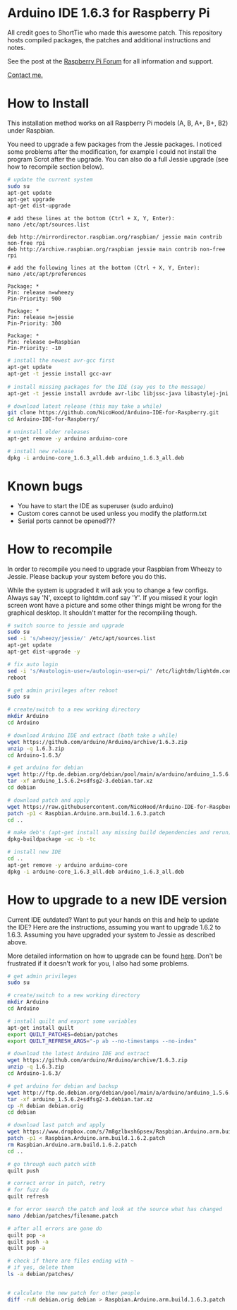 Arduino IDE 1.6.3 for Raspberry Pi
==================================

All credit goes to ShortTie who made this awesome patch.
This repository hosts compiled packages, the patches and additional instructions and notes.

See the post at the [Raspberry Pi Forum](https://www.raspberrypi.org/forums/viewtopic.php?f=66&t=92662) for all information and support.

[Contact me.](http://www.NicoHood.de)

How to Install
==============

This installation method works on all Raspberry Pi models (A, B, A+, B+, B2) under Raspbian.

You need to upgrade a few packages from the Jessie packages.
I noticed some problems after the modification, for example I could not install the program Scrot after the upgrade.
You can also do a full Jessie upgrade (see how to recompile section below).

```bash
# update the current system
sudo su
apt-get update
apt-get upgrade
apt-get dist-upgrade
```

```
# add these lines at the bottom (Ctrl + X, Y, Enter):
nano /etc/apt/sources.list

deb http://mirrordirector.raspbian.org/raspbian/ jessie main contrib non-free rpi
deb http://archive.raspbian.org/raspbian jessie main contrib non-free rpi
```

```
# add the following lines at the bottom (Ctrl + X, Y, Enter):
nano /etc/apt/preferences

Package: *
Pin: release n=wheezy
Pin-Priority: 900
 
Package: *
Pin: release n=jessie
Pin-Priority: 300
 
Package: *
Pin: release o=Raspbian
Pin-Priority: -10
```

```bash
# install the newest avr-gcc first
apt-get update
apt-get -t jessie install gcc-avr
 
# install missing packages for the IDE (say yes to the message)
apt-get -t jessie install avrdude avr-libc libjssc-java libastylej-jni libcommons-exec-java libcommons-httpclient-java libcommons-logging-java libjmdns-java libjna-java libjsch-java

# download latest release (this may take a while)
git clone https://github.com/NicoHood/Arduino-IDE-for-Raspberry.git
cd Arduino-IDE-for-Raspberry/

# uninstall older releases
apt-get remove -y arduino arduino-core

# install new release
dpkg -i arduino-core_1.6.3_all.deb arduino_1.6.3_all.deb
```

Known bugs
==========

* You have to start the IDE as superuser (sudo arduino)
* Custom cores cannot be used unless you modify the platform.txt
* Serial ports cannot be opened???

How to recompile
================

In order to recompile you need to upgrade your Raspbian from Wheezy to Jessie.
Please backup your system before you do this.

While the system is upgraded it will ask you to change a few configs.
Always say 'N', except to lightdm.conf say 'Y'.
If you missed it your login screen wont have a picture and some other things might be wrong for the graphical desktop.
It shouldn't matter for the recompiling though.

```bash
# switch source to jessie and upgrade
sudo su
sed -i 's/wheezy/jessie/' /etc/apt/sources.list
apt-get update
apt-get dist-upgrade -y

# fix auto login
sed -i 's/#autologin-user=/autologin-user=pi/' /etc/lightdm/lightdm.conf
reboot

# get admin privileges after reboot
sudo su

# create/switch to a new working directory
mkdir Arduino
cd Arduino

# download Arduino IDE and extract (both take a while)
wget https://github.com/arduino/Arduino/archive/1.6.3.zip
unzip -q 1.6.3.zip
cd Arduino-1.6.3/

# get arduino for debian
wget http://ftp.de.debian.org/debian/pool/main/a/arduino/arduino_1.5.6.2+sdfsg2-3.debian.tar.xz
tar -xf arduino_1.5.6.2+sdfsg2-3.debian.tar.xz
cd debian

# download patch and apply
wget https://raw.githubusercontent.com/NicoHood/Arduino-IDE-for-Raspberry/master/patches/Raspbian.Arduino.arm.build.1.6.3.patch
patch -p1 < Raspbian.Arduino.arm.build.1.6.3.patch
cd ..

# make deb's (apt-get install any missing build dependencies and rerun)
dpkg-buildpackage -uc -b -tc

# install new IDE
cd ..
apt-get remove -y arduino arduino-core
dpkg -i arduino-core_1.6.3_all.deb arduino_1.6.3_all.deb

```

How to upgrade to a new IDE version
===================================

Current IDE outdated? Want to put your hands on this and help to update the IDE?
Here are the instructions, assuming you want to upgrade 1.6.2 to 1.6.3.
Assuming you have upgraded your system to Jessie as described above.

More detailed information on how to upgrade can be found [here](https://www.raspberrypi.org/forums/viewtopic.php?p=733130#p733130).
Don't be frustrated if it doesn't work for you, I also had some problems.

```bash
# get admin privileges
sudo su

# create/switch to a new working directory
mkdir Arduino
cd Arduino

# install quilt and export some variables
apt-get install quilt
export QUILT_PATCHES=debian/patches
export QUILT_REFRESH_ARGS="-p ab --no-timestamps --no-index"

# download the latest Arduino IDE and extract
wget https://github.com/arduino/Arduino/archive/1.6.3.zip
unzip -q 1.6.3.zip
cd Arduino-1.6.3/

# get arduino for debian and backup
wget http://ftp.de.debian.org/debian/pool/main/a/arduino/arduino_1.5.6.2+sdfsg2-3.debian.tar.xz
tar -xf arduino_1.5.6.2+sdfsg2-3.debian.tar.xz
cp -R debian debian.orig
cd debian

# download last patch and apply
wget https://www.dropbox.com/s/7m8gzlbxsh6psex/Raspbian.Arduino.arm.build.1.6.2.patch
patch -p1 < Raspbian.Arduino.arm.build.1.6.2.patch
rm Raspbian.Arduino.arm.build.1.6.2.patch
cd ..

# go through each patch with
quilt push

# correct error in patch, retry
# for fuzz do
quilt refresh

# for error search the patch and look at the source what has changed
nano /debian/patches/filename.patch

# after all errors are gone do
quilt pop -a
quilt push -a
quilt pop -a

# check if there are files ending with ~
# if yes, delete them
ls -a debian/patches/


# calculate the new patch for other people
diff -ruN debian.orig debian > Raspbian.Arduino.arm.build.1.6.3.patch
```

